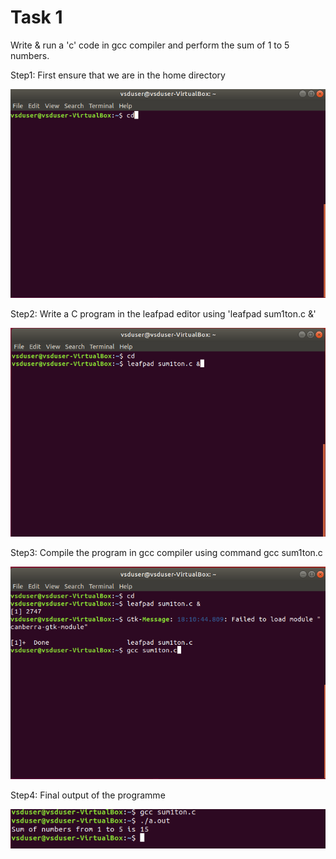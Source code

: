 # Task 1

Write & run a 'c' code in gcc compiler and perform the sum of 1 to 5 numbers.

Step1: First ensure that we are in the home directory
   
![Home Directory](https://github.com/RohitP0311/asic-design-class/blob/main/Home%20Directory.png)

Step2: Write a C program in the leafpad editor using 'leafpad sum1ton.c &'

![Leafpad Editor](https://github.com/RohitP0311/asic-design-class/blob/main/Leafpad%20Editor.png)

Step3: Compile the program in gcc compiler using command gcc sum1ton.c

![GCC Compiler](https://github.com/RohitP0311/asic-design-class/blob/main/Gcc%20Compiler.png)

Step4: Final output of the programme

![Final Outpad](https://github.com/RohitP0311/asic-design-class/blob/main/Final%20Output.png)
   
        
